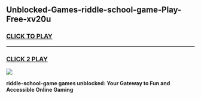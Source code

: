 
## Unblocked-Games-riddle-school-game-Play-Free-xv20u
<h3>
<a href="https://premium76.site?title=riddle-school-game&ref=18A">CLICK TO PLAY</a></h3>
<hr>

<h3>
<a href="https://premium76.site?title=riddle-school-game&ref=18A">CLICK 2 PLAY</a>
  
</h3>

<a href="https://premium76.site?title=riddle-school-game&ref=18A"><img src="https://clearcache.store/games.png"></a>


**riddle-school-game games unblocked: Your Gateway to Fun and Accessible Online Gaming**
